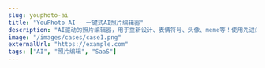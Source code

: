 ```yaml
---
slug: youphoto-ai
title: "YouPhoto AI - 一键式AI照片编辑器"
description: "AI驱动的照片编辑器，用于重新设计、表情符号、头像、meme等！使用先进的AI技术转换照片。"
image: "/images/cases/case1.png"
externalUrl: "https://example.com"
tags: ["AI", "照片编辑", "SaaS"]
---
```


